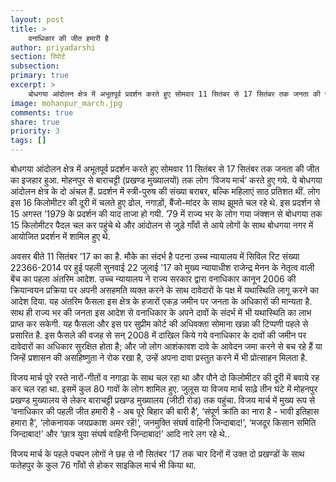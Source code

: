```yaml
---
layout: post
title: >
    वनाधिकार की जीत हमारी है
author: priyadarshi
section: रिपोर्ट
subsection:
primary: true
excerpt: >
    बोधगया आंदोलन क्षेत्र में अभूतपूर्व प्रदर्शन करते हुए सोमवार 11 सितंबर से 17 सितंबर तक जनता की जीत का इजहार हुआ. मोहनपुर से बाराचट्टी (प्रखण्ड मुख्यालयों) तक लोग ‘विजय मार्च’ करते हुए गये.
image: mohanpur_march.jpg
comments: true
share: true
priority: 3
tags: []
---
```


बोधगया आंदोलन क्षेत्र में अभूतपूर्व प्रदर्शन करते हुए सोमवार 11 सितंबर से 17 सितंबर तक जनता की जीत का इजहार हुआ. मोहनपुर से बाराचट्टी (प्रखण्ड मुख्यालयों) तक लोग ‘विजय मार्च’ करते हुए गये. ये बोधगया आंदोलन क्षेत्र के दो अंचल हैं. प्रदर्शन में स्त्री-पुरुष की संख्या बराबर, बल्कि महिलाएं साठ प्रतिशत थीं. लोग इस 16 किलोमीटर की दूरी में चलते हुए ढोल, नगाड़ों, बैंजो-मांदर के साथ झूमते चल रहे थे. इस प्रदर्शन से 15 अगस्त ’1979 के प्रदर्शन की याद ताजा हो गयी. ’79 में राज्य भर के लोग गया जंक्शन से बोधगया तक 15 किलोमीटर पैदल चल कर पहुंचे थे और आंदोलन से जुड़े गाँवों से आये लोगों के साथ बोधगया नगर में आयोजित प्रदर्शन में शामिल हुए थे.

अवसर बीते 11 सितंबर ’17  का का है. मौके का संदर्भ है पटना उच्च न्यायालय में सिविल रिट संख्या 22366-2014 पर हुई पहली सुनवाई 22 जुलाई ’17  को मुख्य न्यायाधीश राजेन्द्र मेनन के नेतृत्व वाली बेंच का पहला अंतरिम आदेश. उच्च न्यायालय ने राज्य सरकार द्वारा वनाधिकार कानून 2006  की क्रियान्वयन प्रक्रिया पर अपनी असहमति व्यक्त करने के साथ दावेदारों के पक्ष में यथास्थिति लागू करने का आदेश दिया. यह अंतरिम फैसला इस क्षेत्र के हजारों एकड़ जमीन पर जनता के अधिकारों की मान्यता है. साथ ही राज्य भर की जनता इस आदेश से वनाधिकार के अपने दावों के संदर्भ में भी यथास्थिति का लाभ प्राप्त कर सकेगी. यह फैसला और इस पर सुप्रीम कोर्ट की अधिवक्ता सोमाना खन्ना की टिप्पणी पहले से प्रसारित है. इस फैसले की वजह से सन् 2008 में दाखिल किये गये वनाधिकार के दावों की जमीन पर दावेदारों का अधिकार  सुरक्षित होता है; और जो लोग आशंकावश दावे के आवेदन जमा करने से बच रहे हैं या जिन्हें प्रशासन की असहिष्णुता ने रोक रखा है, उन्हें अपना दावा प्रस्तुत करने में भी प्रोत्साहन मिलता है.

विजय मार्च पूरे रस्ते नारों-गीतों व नगाडा़ के साथ चल रहा था और पौने दो किलोमीटर की दूरी में बवाये रह कर चल रहा था. इसमें कुल 80 गावों के लोग शामिल हुए. जुलूस या विजय मार्च साढ़े तीन घंटे में मोहनपुर प्रखण्ड मुख्यालय से लेकर बाराचट्टी प्रखण्ड मुख्यालय (जीटी रोड) तक पहुंचा. विजय मार्च में मुख्य रूप से ‘वनाधिकार की पहली जीत हमारी है - अब पूरे बिहार की बारी है’, ‘संपूर्ण क्रांति का नारा है - भावी इतिहास हमारा है’, ‘लोकनायक जयप्रकाश अमर रहें!’,  जनमुक्ति संघर्ष वाहिनी जिन्दाबाद!’,  ‘मजदूर किसान समिति जिन्दाबाद!’ और  ‘छात्र युवा संघर्ष वाहिनी जिन्दाबाद!’ आदि नारे लग रहे थे..

विजय मार्च के पहले पचपन लोगों ने छह से नौ सितंबर ’17 तक चार दिनों में उक्त दो प्रखण्डों के साथ फतेहपुर के कुल 76 गाँवों से होकर साइकिल मार्च भी किया था.